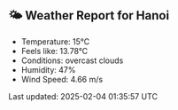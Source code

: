 <!-- WEATHER-START -->
## 🌤 Weather Report for Hanoi

- Temperature: 15°C
- Feels like: 13.78°C
- Conditions: overcast clouds
- Humidity: 47%
- Wind Speed: 4.66 m/s

Last updated: 2025-02-04 01:35:57 UTC
<!-- WEATHER-END -->
